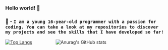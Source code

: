 ### Hello world! 👋
### 🤔 - ```I am a young 16-year-old programmer with a passion for coding. You can take a look at my repositories to discover my projects and see the skills that I have developed so far!```

[![Top Langs](https://github-readme-stats.vercel.app/api/top-langs/?username=Braspi&show_icons=true&theme=dark)](https://github.com/anuraghazra/github-readme-stats)
&nbsp;&nbsp;&nbsp;&nbsp;&nbsp;&nbsp;&nbsp;&nbsp;&nbsp;&nbsp;&nbsp;&nbsp;&nbsp;&nbsp;&nbsp;&nbsp;&nbsp;
![Anurag's GitHub stats](https://github-readme-stats.vercel.app/api?username=Braspi&show_icons=true&theme=dark)


<!--
**Braspi/braspi** is a ✨ _special_ ✨ repository because its `README.md` (this file) appears on your GitHub profile.

Here are some ideas to get you started:

- 🔭 I’m currently working on ...
- 🌱 I’m currently learning ...
- 👯 I’m looking to collaborate on ...
- 🤔 I’m looking for help with ...
- 💬 Ask me about ...
- 📫 How to reach me: ...
- 😄 Pronouns: ...
- ⚡ Fun fact: ...
-->
